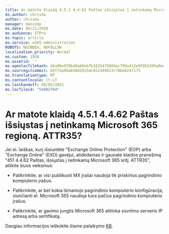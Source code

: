 ```yaml
---
title: Ar matote klaidą 4.5.1 4.4.62 Paštas išsiųstas į netinkamą Microsoft 365 regioną. ATTR35?
ms.author: chrisda
author: chrisda
manager: dansimp
ms.date: 04/21/2020
ms.audience: ITPro
ms.topic: article
ms.service: o365-administration
ROBOTS: NOINDEX, NOFOLLOW
localization_priority: Normal
ms.custom: 1938
ms.assetid: ''
ms.openlocfilehash: d4a0be970b40a80eb7b1825475804ac799a412e95955399a0ee120ae0d2a12df
ms.sourcegitcommit: b5f7da89a650d2915dc652449623c78be6247175
ms.translationtype: MT
ms.contentlocale: lt-LT
ms.lasthandoff: 08/05/2021
ms.locfileid: "54002704"
---
```

# <a name="are-you-seeing-error-451-4462-mail-sent-to-the-wrong-microsoft-365-region-attr35"></a>Ar matote klaidą 4.5.1 4.4.62 Paštas išsiųstas į netinkamą Microsoft 365 regioną. ATTR35?

Jei el. laiškas, kurį išsiuntėte "Exchange Online Protection" (EOP) arba "Exchange Online" (EXO) gavėjui, atidedamas ir gaunate klaidos pranešimą "451 4.4.62 Paštas, išsiųstas į netinkamą Microsoft 365 sritį. ATTR35", atlikite šiuos veiksmus:

- Patikrinkite, ar visi publikuoti MX įrašai naudoja tik priskirtus pagrindinio kompiuterio įrašus.

- Patikrinkite, ar bet kokia išmaniojo pagrindinio kompiuterio konfigūracija, siunčianti el. Microsoft 365 naudoja tuos pačius pagrindinio kompiuterio įrašus.

- Patikrinkite, ar gavimo jungtis Microsoft 365 atitinka siuntimo serverio IP adresą arba sertifikatą.

Daugiau informacijos ieškokite šiame palaikymo [KB](https://support.microsoft.com/help/4057301/attr35-response-code-when-mail-is-sent-to-eop-exo).
